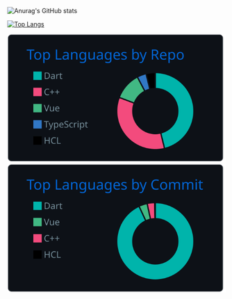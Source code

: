 <!--
**shimizu-saffle/shimizu-saffle** is a ✨ _special_ ✨ repository because its `README.md` (this file) appears on your GitHub profile.

Here are some ideas to get you started:

- 🔭 I’m currently working on ...
- 🌱 I’m currently learning ...
- 👯 I’m looking to collaborate on ...
- 🤔 I’m looking for help with ...
- 💬 Ask me about ...
- 📫 How to reach me: ...
- 😄 Pronouns: ...
- ⚡ Fun fact: ...
-->

![Anurag's GitHub stats](https://github-readme-stats.vercel.app/api?username=shimizu-saffle&count_private=true&show_icons=true&theme=transparent)

[![Top Langs](https://github-readme-stats.vercel.app/api/top-langs/?username=shimizu-saffle&hide=Objective-C,hcl,plpgsql,shell,c%2B%2B,cmake,C++,html,c,ruby,javascript&count_private=true&langs_count=10&layout=compact&theme=transparent)](https://github.com/anuraghazra/github-readme-stats)

[![](./profile-summary-card-output/github_dark/1-repos-per-language.svg)](https://github.com/vn7n24fzkq/github-profile-summary-cards) [![](./profile-summary-card-output/github_dark/2-most-commit-language.svg)](https://github.com/vn7n24fzkq/github-profile-summary-cards)

